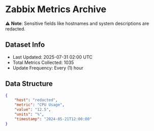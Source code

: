 # Zabbix Metrics Archive

⚠️ **Note**: Sensitive fields like hostnames and system descriptions are redacted.

## Dataset Info
- Last Updated: 2025-07-31 02:00 UTC
- Total Metrics Collected: 1035
- Update Frequency: Every (1) hour

## Data Structure
```json
{
    "host": "redacted",
    "metric": "CPU Usage",
    "value": "12.5",
    "units": "%",
    "timestamp": "2024-05-21T12:00:00"
}
```

